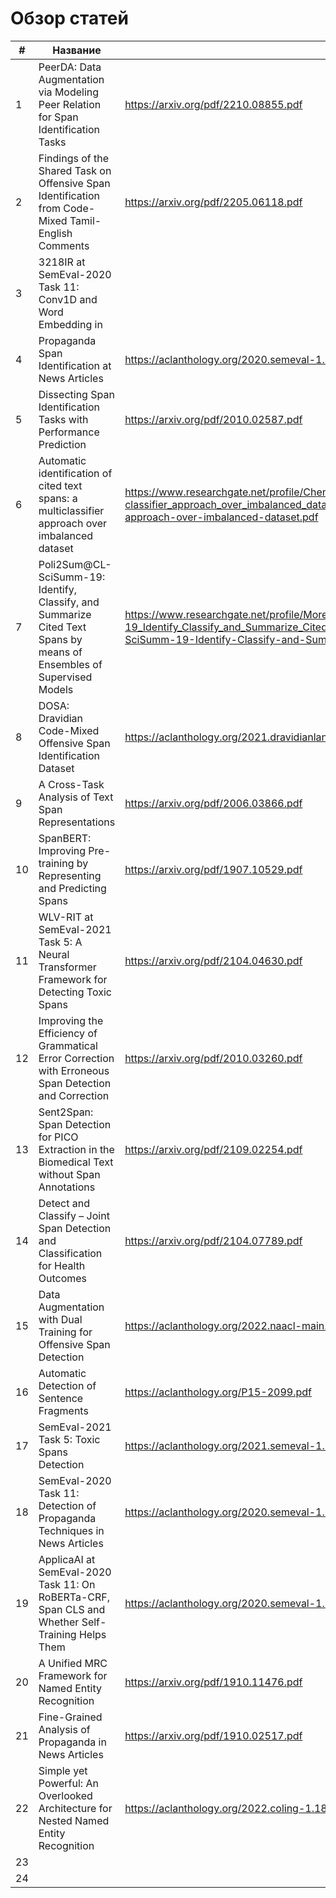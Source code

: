 # Обзор статей
| # | Название | Ссылка | О чём | Модель | Релевантность |
| - | -------- | ------ | ----- | ------ | ------------- |
| 1 | PeerDA: Data Augmentation via Modeling Peer Relation for Span Identification Tasks | https://arxiv.org/pdf/2210.08855.pdf | Выделяются фрагменты текста, классифицируются и выделяются связи между фрагментами текста | BERT, RoBERTa | span id + tagging |
| 2 | Findings of the Shared Task on Offensive Span Identification from Code-Mixed Tamil-English Comments | https://arxiv.org/pdf/2205.06118.pdf | Выделяются оскорбительные фрагменты в тексте для соревнования https://competitions.codalab.org/competitions/36395 | RoBERTa | span id |
| 3 | 3218IR at SemEval-2020 Task 11: Conv1D and Word Embedding in
| 4 | Propaganda Span Identification at News Articles | https://aclanthology.org/2020.semeval-1.225.pdf | Выделяются манипулятивные фрагменты с помощью свёрточных сетей для соревнования SemEval-2020 Task 11 | Conv1D | span id |
| 5 | Dissecting Span Identification Tasks with Performance Prediction | https://arxiv.org/pdf/2010.02587.pdf | Рассматривается задача span id, оценка качества моделей | BERT Feat LSTM CRF | span id, metrics |
| 6 | Automatic identification of cited text spans: a multiclassifier approach over imbalanced dataset | https://www.researchgate.net/profile/Chengzhi-Zhang-2/publication/324817301_Automatic_identification_of_cited_text_spans_a_multi-classifier_approach_over_imbalanced_dataset/links/5ae8198a45851588dd7f991d/Automatic-identification-of-cited-text-spans-a-multi-classifier-approach-over-imbalanced-dataset.pdf | Решают задачу span id для суммаризации статей | Decision Tree, Logreg, SVM(linear, RBF) | span id |
| 7 | Poli2Sum@CL-SciSumm-19: Identify, Classify, and Summarize Cited Text Spans by means of Ensembles of Supervised Models | https://www.researchgate.net/profile/Moreno-La-Quatra/publication/335079246_Poli2SumCL-SciSumm-19_Identify_Classify_and_Summarize_Cited_Text_Spans_by_means_of_Ensembles_of_Supervised_Models/links/5d4d872d92851cd046afc453/Poli2SumCL-SciSumm-19-Identify-Classify-and-Summarize-Cited-Text-Spans-by-means-of-Ensembles-of-Supervised-Models.pdf | Выделяются фрагменты цитируемого текста | MLP, GradBoost | span id |
| 8 | DOSA: Dravidian Code-Mixed Offensive Span Identification Dataset | https://aclanthology.org/2021.dravidianlangtech-1.2.pdf | Предлагается датасет для выделения оскорбительных фрагментов текста | multilingual BERT, DistilBert, XML-RoBERTa | span id dataset |
| 9 | A Cross-Task Analysis of Text Span Representations | https://arxiv.org/pdf/2006.03866.pdf | Рассматривают различные постановки задач для span id | BERT, RoBERTa, SpanBERT, XLNet | span id |
| 10 | SpanBERT: Improving Pre-training by Representing and Predicting Spans | https://arxiv.org/pdf/1907.10529.pdf | Предлагается модель на основе BERT для выделения фрагментов | SpanBERT | span id |
| 11 | WLV-RIT at SemEval-2021 Task 5: A Neural Transformer Framework for Detecting Toxic Spans | https://arxiv.org/pdf/2104.04630.pdf | Решается задача выделения оскорбительных фрагментов для соревнования SemEval-2021 Task 5 | BERT, RoBERTa | span id |
| 12 | Improving the Efficiency of Grammatical Error Correction with Erroneous Span Detection and Correction | https://arxiv.org/pdf/2010.03260.pdf | В статье используют выделение фрагментов для исправления ошибок в тексте | BERT | span id |
| 13 | Sent2Span: Span Detection for PICO Extraction in the Biomedical Text without Span Annotations | https://arxiv.org/pdf/2109.02254.pdf | Решают задачу выделения фрагментов для биомедицинских текстов без разметки |  | unsupervised span id |
| 14 | Detect and Classify – Joint Span Detection and Classification for Health Outcomes | https://arxiv.org/pdf/2104.07789.pdf | Выделяются фрагменты, которые указывают на последствия для здоровья | BERT | span id |
| 15 | Data Augmentation with Dual Training for Offensive Span Detection | https://aclanthology.org/2022.naacl-main.185.pdf | Выделяются фрагменты c помощью GPT | GPT-2 | span id |
| 16 | Automatic Detection of Sentence Fragments | https://aclanthology.org/P15-2099.pdf | Используются синтаксические деревья и части речи, чтобы выделять фрагменты | syntax tree | span id |
| 17 | SemEval-2021 Task 5: Toxic Spans Detection | https://aclanthology.org/2021.semeval-1.6.pdf | Выделяются оскорбительные фрагменты текста для соревнования SemEval-2021 Task 5 (обзор решений) | BERT + CRF, RoBERTa | span id |
| 18 | SemEval-2020 Task 11: Detection of Propaganda Techniques in News Articles | https://aclanthology.org/2020.semeval-1.186.pdf | Обзор решений для соревнования SemEval-2020 Task 11 - детекция пропоганды и манипуляций в новостях | transformers ensamble (used CRF) | span id + tagging |
| 19 | ApplicaAI at SemEval-2020 Task 11: On RoBERTa-CRF, Span CLS and Whether Self-Training Helps Them | https://aclanthology.org/2020.semeval-1.187.pdf | Представляется решение для выделения фрагментов и классфикации типа пропоганды для соревнования SemEval-2020 Task 11 | RoBERTa-CRF | span id + tagging |
| 20 | A Unified MRC Framework for Named Entity Recognition | https://arxiv.org/pdf/1910.11476.pdf | Предлагается постановка задачи для решения задачи NER с вложенными фрагментами | LSTM, BERT | nested span id |
| 21 | Fine-Grained Analysis of Propaganda in News Articles | https://arxiv.org/pdf/1910.02517.pdf | Детекция манипуляций через выделение фрагментов и их классификации | BERT | span id + tagging |
| 22 | Simple yet Powerful: An Overlooked Architecture for Nested Named Entity Recognition | https://aclanthology.org/2022.coling-1.184.pdf | Решается задача NER с вложенными фрагментами | LSTM-CRF | nested span id |
| 23 |  |  |  |  |  |
| 24 |  |  |  |  |  |

